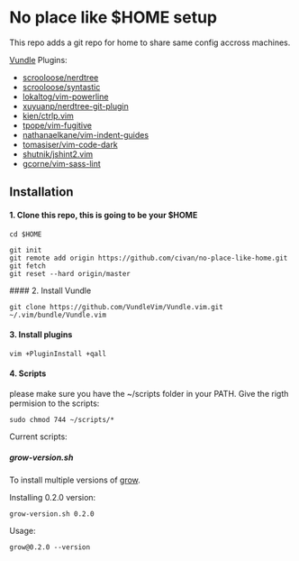 # No place like $HOME setup

This repo adds a git repo for home to share same config accross machines.

[Vundle](https://github.com/VundleVim/Vundle.vim) Plugins:

* [scrooloose/nerdtree](https://github.com/scrooloose/nerdtree)
* [scrooloose/syntastic](https://github.com/vim-syntastic/syntastic)
* [lokaltog/vim-powerline](https://github.com/Lokaltog/vim-powerline)
* [xuyuanp/nerdtree-git-plugin](https://github.com/Xuyuanp/nerdtree-git-plugin)
* [kien/ctrlp.vim](https://github.com/kien/ctrlp.vim)
* [tpope/vim-fugitive](https://github.com/tpope/vim-fugitive)
* [nathanaelkane/vim-indent-guides](https://github.com/nathanaelkane/vim-indent-guides)
* [tomasiser/vim-code-dark](https://github.com/tomasiser/vim-code-dark)
* [shutnik/jshint2.vim](https://github.com/Shutnik/jshint2.vim)
* [gcorne/vim-sass-lint](https://github.com/gcorne/vim-sass-lint)


## Installation

#### 1. Clone this repo, this is going to be your $HOME
```
cd $HOME
```

```
git init
git remote add origin https://github.com/civan/no-place-like-home.git
git fetch
git reset --hard origin/master
```
#### 2. Install Vundle

```
git clone https://github.com/VundleVim/Vundle.vim.git ~/.vim/bundle/Vundle.vim
```

#### 3. Install plugins

```
vim +PluginInstall +qall
```

#### 4. Scripts
please make sure you have the ~/scripts folder in your PATH.
Give the rigth permision to the scripts:

```
sudo chmod 744 ~/scripts/*
```

Current scripts:
##### grow-version.sh
To install multiple versions of [grow](https://github.com/grow/grow/releases/).

Installing 0.2.0 version:
```
grow-version.sh 0.2.0
```

Usage:
```
grow@0.2.0 --version
```
